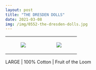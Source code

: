 ```yaml
---
layout: post
title: "THE DRESDEN DOLLS"
date: 2021-03-08
img: /img/0552-the-dresden-dolls.jpg
---
```




<table style="width:100%;"><tr><td style="vertical-align:top;">
      <figure class="tmblr-full" data-orig-height="2048" data-orig-width="1365" data-orig-src="https://concertshirts.netlify.app/shirts/0552/0552-01.jpg"><img src="https://64.media.tumblr.com/1578330b75afbb4bfc1a16a8b7d83ec4/f0f280e2720a771c-22/s540x810/02bc35589db14dcfcf8712ee2ac2fadfed776502.jpg" data-orig-height="2048" data-orig-width="1365" data-orig-src="https://concertshirts.netlify.app/shirts/0552/0552-01.jpg"/></figure></td>
    <td style="vertical-align:top;">
      <figure class="tmblr-full" data-orig-height="2048" data-orig-width="1365" data-orig-src="https://concertshirts.netlify.app/shirts/0552/0552-02.jpg"><img src="https://64.media.tumblr.com/d88ad6628011a76952dd84ebca07213d/f0f280e2720a771c-20/s540x810/ea3afbac2c28e84993ca5db1531bb472b155df9e.jpg" data-orig-height="2048" data-orig-width="1365" data-orig-src="https://concertshirts.netlify.app/shirts/0552/0552-02.jpg"/></figure></td>
  </tr></table><p>
  LARGE | 100% Cotton | Fruit of the Loom
</p>
